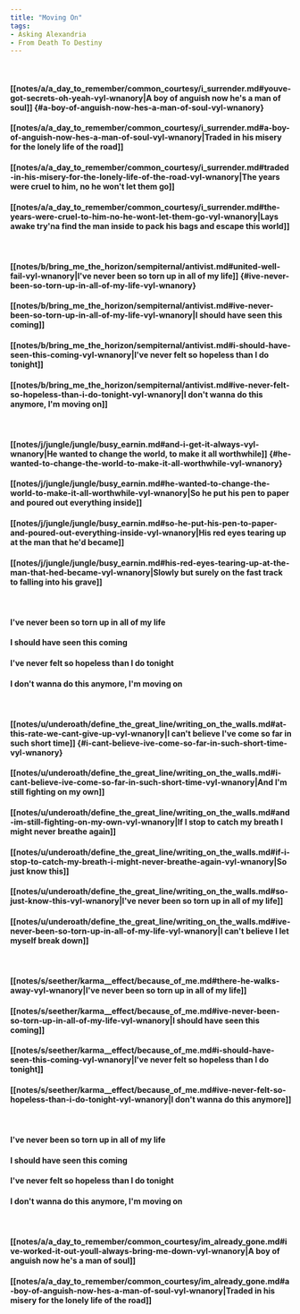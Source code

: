 ```yaml
---
title: "Moving On"
tags:
- Asking Alexandria
- From Death To Destiny
---
```

&nbsp;
#### [[notes/a/a_day_to_remember/common_courtesy/i_surrender.md#youve-got-secrets-oh-yeah-vyl-wnanory|A boy of anguish now he's a man of soul]] {#a-boy-of-anguish-now-hes-a-man-of-soul-vyl-wnanory}
#### [[notes/a/a_day_to_remember/common_courtesy/i_surrender.md#a-boy-of-anguish-now-hes-a-man-of-soul-vyl-wnanory|Traded in his misery for the lonely life of the road]]
#### [[notes/a/a_day_to_remember/common_courtesy/i_surrender.md#traded-in-his-misery-for-the-lonely-life-of-the-road-vyl-wnanory|The years were cruel to him, no he won't let them go]]
#### [[notes/a/a_day_to_remember/common_courtesy/i_surrender.md#the-years-were-cruel-to-him-no-he-wont-let-them-go-vyl-wnanory|Lays awake try'na find the man inside to pack his bags and escape this world]]
&nbsp;
#### [[notes/b/bring_me_the_horizon/sempiternal/antivist.md#united-well-fail-vyl-wnanory|I've never been so torn up in all of my life]] {#ive-never-been-so-torn-up-in-all-of-my-life-vyl-wnanory}
#### [[notes/b/bring_me_the_horizon/sempiternal/antivist.md#ive-never-been-so-torn-up-in-all-of-my-life-vyl-wnanory|I should have seen this coming]]
#### [[notes/b/bring_me_the_horizon/sempiternal/antivist.md#i-should-have-seen-this-coming-vyl-wnanory|I've never felt so hopeless than I do tonight]]
#### [[notes/b/bring_me_the_horizon/sempiternal/antivist.md#ive-never-felt-so-hopeless-than-i-do-tonight-vyl-wnanory|I don't wanna do this anymore, I'm moving on]]
&nbsp;
#### [[notes/j/jungle/jungle/busy_earnin.md#and-i-get-it-always-vyl-wnanory|He wanted to change the world, to make it all worthwhile]] {#he-wanted-to-change-the-world-to-make-it-all-worthwhile-vyl-wnanory}
#### [[notes/j/jungle/jungle/busy_earnin.md#he-wanted-to-change-the-world-to-make-it-all-worthwhile-vyl-wnanory|So he put his pen to paper and poured out everything inside]]
#### [[notes/j/jungle/jungle/busy_earnin.md#so-he-put-his-pen-to-paper-and-poured-out-everything-inside-vyl-wnanory|His red eyes tearing up at the man that he'd became]]
#### [[notes/j/jungle/jungle/busy_earnin.md#his-red-eyes-tearing-up-at-the-man-that-hed-became-vyl-wnanory|Slowly but surely on the fast track to falling into his grave]]
&nbsp;
#### I've never been so torn up in all of my life
#### I should have seen this coming
#### I've never felt so hopeless than I do tonight
#### I don't wanna do this anymore, I'm moving on
&nbsp;
#### [[notes/u/underoath/define_the_great_line/writing_on_the_walls.md#at-this-rate-we-cant-give-up-vyl-wnanory|I can't believe I've come so far in such short time]] {#i-cant-believe-ive-come-so-far-in-such-short-time-vyl-wnanory}
#### [[notes/u/underoath/define_the_great_line/writing_on_the_walls.md#i-cant-believe-ive-come-so-far-in-such-short-time-vyl-wnanory|And I'm still fighting on my own]]
#### [[notes/u/underoath/define_the_great_line/writing_on_the_walls.md#and-im-still-fighting-on-my-own-vyl-wnanory|If I stop to catch my breath I might never breathe again]]
#### [[notes/u/underoath/define_the_great_line/writing_on_the_walls.md#if-i-stop-to-catch-my-breath-i-might-never-breathe-again-vyl-wnanory|So just know this]]
#### [[notes/u/underoath/define_the_great_line/writing_on_the_walls.md#so-just-know-this-vyl-wnanory|I've never been so torn up in all of my life]]
#### [[notes/u/underoath/define_the_great_line/writing_on_the_walls.md#ive-never-been-so-torn-up-in-all-of-my-life-vyl-wnanory|I can't believe I let myself break down]]
&nbsp;
#### [[notes/s/seether/karma__effect/because_of_me.md#there-he-walks-away-vyl-wnanory|I've never been so torn up in all of my life]]
#### [[notes/s/seether/karma__effect/because_of_me.md#ive-never-been-so-torn-up-in-all-of-my-life-vyl-wnanory|I should have seen this coming]]
#### [[notes/s/seether/karma__effect/because_of_me.md#i-should-have-seen-this-coming-vyl-wnanory|I've never felt so hopeless than I do tonight]]
#### [[notes/s/seether/karma__effect/because_of_me.md#ive-never-felt-so-hopeless-than-i-do-tonight-vyl-wnanory|I don't wanna do this anymore]]
&nbsp;
#### I've never been so torn up in all of my life
#### I should have seen this coming
#### I've never felt so hopeless than I do tonight
#### I don't wanna do this anymore, I'm moving on
&nbsp;
#### [[notes/a/a_day_to_remember/common_courtesy/im_already_gone.md#ive-worked-it-out-youll-always-bring-me-down-vyl-wnanory|A boy of anguish now he's a man of soul]]
#### [[notes/a/a_day_to_remember/common_courtesy/im_already_gone.md#a-boy-of-anguish-now-hes-a-man-of-soul-vyl-wnanory|Traded in his misery for the lonely life of the road]]
